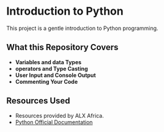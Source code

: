 # Introduction to Python

This project is a gentle introduction to Python programming.

## What this Repository Covers

- **Variables and data Types**
- **operators and Type Casting**
- **User Input and Console Output**
- **Commenting Your Code**

## Resources Used

- Resources provided by ALX Africa.
- [Python Official Documentation](https://docs.python.org/3/)